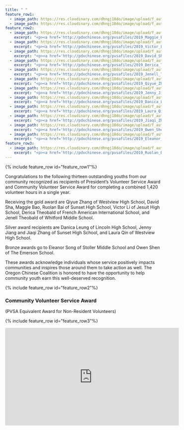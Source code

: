 ```yaml
---
title: " "
feature_row1:
  - image_path: https://res.cloudinary.com/dhngj18do/image/upload/f_auto,q_auto/v1/images/activities/pvsa_logo
  - image_path: https://res.cloudinary.com/dhngj18do/image/upload/f_auto,q_auto/v1/images/activities/year_2019
feature_row2:
  - image_path: https://res.cloudinary.com/dhngj18do/image/upload/f_auto,q_auto/v1/images/pvsa/2019_maggie
    excerpt: "<p><a href='http://pdxchinese.org/pvsafiles/2019_Maggie_Bao/'>Maggie Bao, Sunset High School (Gold Award)</a></p>"
  - image_path: https://res.cloudinary.com/dhngj18do/image/upload/f_auto,q_auto/v1/images/pvsa/2019_victor
    excerpt: "<p><a href='http://pdxchinese.org/pvsafiles/2019_Victor_Li/'>Victor Li, Jesuit High School (Gold Award)</a></p>"
  - image_path: https://res.cloudinary.com/dhngj18do/image/upload/f_auto,q_auto/v1/images/pvsa/2019_david
    excerpt: "<p><a href='http://pdxchinese.org/pvsafiles/2019_David_Sha/'>David Sha, Sunset High School (Gold Award)</a></p>"
  - image_path: https://res.cloudinary.com/dhngj18do/image/upload/f_auto,q_auto/v1/images/pvsa/2019_derica
    excerpt: "<p><a href='http://pdxchinese.org/pvsafiles/2019_Derica_Theobald/'>Derica Theobald, French American Int'l School (Gold Award)</a></p>"    
  - image_path: https://res.cloudinary.com/dhngj18do/image/upload/f_auto,q_auto/v1/images/pvsa/2019_jenell
    excerpt: "<p><a href='http://pdxchinese.org/pvsafiles/2019_Jenell_Theobald/'>Jenell Theobald, Whitford Middle School (Gold Award)</a></p>"
  - image_path: https://res.cloudinary.com/dhngj18do/image/upload/f_auto,q_auto/v1/images/pvsa/2019_qiyue
    excerpt: "<p><a href='http://pdxchinese.org/pvsafiles/2019_Qiyue_Zhang/'>Qiyue Zhang, Westview High School (Gold Award)</a></p>"
  - image_path: https://res.cloudinary.com/dhngj18do/image/upload/f_auto,q_auto/v1/images/pvsa/2019_jenny
    excerpt: "<p><a href='http://pdxchinese.org/pvsafiles/2019_Jenny_Jiang/'>Jenny H Jiang, Sunset High School (Silver Award)</a></p>"
  - image_path: https://res.cloudinary.com/dhngj18do/image/upload/f_auto,q_auto/v1/images/pvsa/2019_danica
    excerpt: "<p><a href='http://pdxchinese.org/pvsafiles/2019_Danica_Leung/'>Danica Leung, Lincoln High School (Silver Award)</a></p>"
  - image_path: https://res.cloudinary.com/dhngj18do/image/upload/f_auto,q_auto/v1/images/pvsa/2019_laura
    excerpt: "<p><a href='http://pdxchinese.org/pvsafiles/2019_Laura_Qin/'>Laura Qin, Westview High School (Silver Award)</a></p>"
  - image_path: https://res.cloudinary.com/dhngj18do/image/upload/f_auto,q_auto/v1/images/pvsa/2019_jiaqi
    excerpt: "<p><a href='http://pdxchinese.org/pvsafiles/2019_Jiaqi_Zhang/'>Jiaqi Jackie Zhang, Sunset High School (Silver Award)</a></p>"
  - image_path: https://res.cloudinary.com/dhngj18do/image/upload/f_auto,q_auto/v1/images/pvsa/2019_owen
    excerpt: "<p><a href='http://pdxchinese.org/pvsafiles/2019_Owen_Shen/'>Owen Shen, The Emerson School (Bronze Award)</a></p>"
  - image_path: https://res.cloudinary.com/dhngj18do/image/upload/f_auto,q_auto/v1/images/pvsa/2019_eleanor
    excerpt: "<p><a href='http://pdxchinese.org/pvsafiles/2019_Eleanor_Song/'>Eleanor Leran Song, Stoller Middle School (Bronze Award)</a></p>"
feature_row3:
  - image_path: https://res.cloudinary.com/dhngj18do/image/upload/f_auto,q_auto/v1/images/pvsa/2019_roland
    excerpt: "<p><a href='http://pdxchinese.org/pvsafiles/2019_Ruolan_Bai/'>Ruolan Bai, Sunset High School (Gold Award)</a></p>"
---
```


{% include feature_row id="feature_row1"%}

Congratulations to the following thirteen outstanding youths from our community recognized as recipients of President’s Volunteer Service Award and Community Volunteer Service Award for completing a combined 1,420 volunteer hours in a single year.

Receiving the gold award are Qiyue Zhang of Westview High School, David Sha, Maggie Bao, Ruolan Bai of Sunset High School, Victor Li of Jesuit High School, Derica Theobald of French American International School, and Jenell Theobald of Whitford Middle School.

Silver award recipients are Danica Leung of Lincoln High School, Jenny Jiang and Jiaqi Zhang of Sunset High School, and Laura Qin of Westview High School.

Bronze awards go to Eleanor Song of Stoller Middle School and Owen Shen of The Emerson School.

These awards acknowledge individuals whose service positively impacts communities and inspires those around them to take action as well. The Oregon Chinese Coalition is honored to have the opportunity to help community youth earn this well-deserved recognition.

{% include feature_row id="feature_row2"%}

### Community Volunteer Service Award  
(PVSA Equivalent Award for Non-Resident Volunteers)

{% include feature_row id="feature_row3"%}

<iframe width="560" height="315" src="https://www.youtube-nocookie.com/embed/jBv5XGSxijM" frameborder="0" allow="accelerometer; autoplay; encrypted-media; gyroscope; picture-in-picture" allowfullscreen></iframe>
